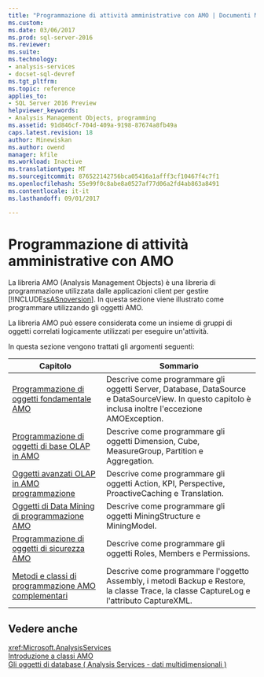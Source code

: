 ```yaml
---
title: "Programmazione di attività amministrative con AMO | Documenti Microsoft"
ms.custom: 
ms.date: 03/06/2017
ms.prod: sql-server-2016
ms.reviewer: 
ms.suite: 
ms.technology:
- analysis-services
- docset-sql-devref
ms.tgt_pltfrm: 
ms.topic: reference
applies_to:
- SQL Server 2016 Preview
helpviewer_keywords:
- Analysis Management Objects, programming
ms.assetid: 91d846cf-704d-409a-9198-87674a8fb49a
caps.latest.revision: 18
author: Minewiskan
ms.author: owend
manager: kfile
ms.workload: Inactive
ms.translationtype: MT
ms.sourcegitcommit: 876522142756bca05416a1afff3cf10467f4c7f1
ms.openlocfilehash: 55e99f0c8abe8a0527af77d06a2fd4ab863a8491
ms.contentlocale: it-it
ms.lasthandoff: 09/01/2017

---
```

# <a name="programming-administrative-tasks-with-amo"></a>Programmazione di attività amministrative con AMO
  La libreria AMO (Analysis Management Objects) è una libreria di programmazione utilizzata dalle applicazioni client per gestire [!INCLUDE[ssASnoversion](../../../includes/ssasnoversion-md.md)]. In questa sezione viene illustrato come programmare utilizzando gli oggetti AMO.  
  
 La libreria AMO può essere considerata come un insieme di gruppi di oggetti correlati logicamente utilizzati per eseguire un'attività.  
  
 In questa sezione vengono trattati gli argomenti seguenti:  
  
|Capitolo|Sommario|  
|-------------|--------------|  
|[Programmazione di oggetti fondamentale AMO](../../../analysis-services/multidimensional-models/analysis-management-objects/programming-amo-fundamental-objects.md)|Descrive come programmare gli oggetti Server, Database, DataSource e DataSourceView. In questo capitolo è inclusa inoltre l'eccezione AMOException.|  
|[Programmazione di oggetti di base OLAP in AMO](../../../analysis-services/multidimensional-models/analysis-management-objects/programming-amo-olap-basic-objects.md)|Descrive come programmare gli oggetti Dimension, Cube, MeasureGroup, Partition e Aggregation.|  
|[Oggetti avanzati OLAP in AMO programmazione](../../../analysis-services/multidimensional-models/analysis-management-objects/programming-amo-olap-advanced-objects.md)|Descrive come programmare gli oggetti Action, KPI, Perspective, ProactiveCaching e Translation.|  
|[Oggetti di Data Mining di programmazione AMO](../../../analysis-services/multidimensional-models/analysis-management-objects/programming-amo-data-mining-objects.md)|Descrive come programmare gli oggetti MiningStructure e MiningModel.|  
|[Programmazione di oggetti di sicurezza AMO](../../../analysis-services/multidimensional-models/analysis-management-objects/programming-amo-security-objects.md)|Descrive come programmare gli oggetti Roles, Members e Permissions.|  
|[Metodi e classi di programmazione AMO complementari](../../../analysis-services/multidimensional-models/analysis-management-objects/programming-amo-complementary-classes-and-methods.md)|Descrive come programmare l'oggetto Assembly, i metodi Backup e Restore, la classe Trace, la classe CaptureLog e l'attributo CaptureXML.|  
  
## <a name="see-also"></a>Vedere anche  
 <xref:Microsoft.AnalysisServices>   
 [Introduzione a classi AMO](../../../analysis-services/multidimensional-models/analysis-management-objects/amo-classes-introduction.md)   
 [Gli oggetti di database &#40; Analysis Services - dati multidimensionali &#41;](../../../analysis-services/multidimensional-models/olap-logical/database-objects-analysis-services-multidimensional-data.md)  
  
  

